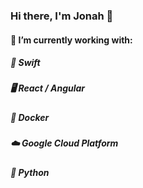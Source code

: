 ### Hi there, I'm Jonah 👋

#### 🔭 I’m currently working with:
#####   📱 Swift
#####   🖥 React / Angular
#####   🐳 Docker
#####   ☁️ Google Cloud Platform
#####   🐍 Python
<!--
**Bohne9/Bohne9** is a ✨ _special_ ✨ repository because its `README.md` (this file) appears on your GitHub profile.

Here are some ideas to get you started:

- 🔭 I’m currently working on ...
- 🌱 I’m currently learning ...
- 👯 I’m looking to collaborate on ...
- 🤔 I’m looking for help with ...
- 💬 Ask me about ...
- 📫 How to reach me: ...
- 😄 Pronouns: ...
- ⚡ Fun fact: ...
-->
